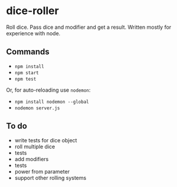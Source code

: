 # dice-roller

Roll dice. Pass dice and modifier and get a result. Written mostly for experience with node.

## Commands

* `npm install`
* `npm start`
* `npm test`

Or, for auto-reloading use `nodemon`:

* `npm install nodemon --global`
* `nodemon server.js`

## To do

* write tests for dice object
* roll multiple dice
* tests
* add modifiers
* tests
* power from parameter
* support other rolling systems